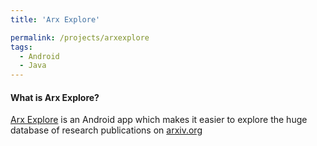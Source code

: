 ```yaml
---
title: 'Arx Explore'

permalink: /projects/arxexplore
tags:
  - Android
  - Java
---
```


#### What is Arx Explore?

[Arx Explore](https://play.google.com/store/apps/details?id=sandeepjoshi1910.arxiv_explore) is an Android app which makes it easier to explore the huge database of research publications on [arxiv.org](http://arxiv.org)
